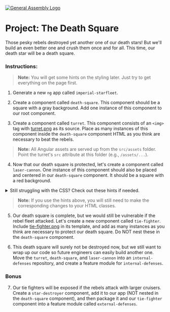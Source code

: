 [![General Assembly Logo](https://camo.githubusercontent.com/1a91b05b8f4d44b5bbfb83abac2b0996d8e26c92/687474703a2f2f692e696d6775722e636f6d2f6b6538555354712e706e67)](https://generalassemb.ly/education/web-development-immersive)

# Project: The Death Square

Those pesky rebels destroyed yet another one of our death stars! But we'll build an even better one and crush them once and for all. This time, our death star will be a death square.

### Instructions:

>**Note:** You will get some hints on the styling later.  Just try to get everything on the page first.

1) Generate a new `ng` app called `imperial-starfleet`.

2) Create a component called `death-square`. This component should be a square with a gray background. Add one instance of this component to our root component.

3) Create a component called `turret`. This component consists of an `<img>` tag with [turret.png](images/turret.png) as its source. Place as many instances of this component inside the `death-square` component HTML as you think are necessary to beat the rebels.

>**Note:** All Angular assets are served up from the `src/assets` folder. Point the turret's `src` attribute at this folder (e.g., `/assets/...`).

4) Now that our death square is protected, let's create a component called `laser-cannon`. One instance of this component should also be placed and centered in our `death-square` component. It should be a square with a red background. 

<details>
	<summary>Still struggling with the CSS? Check out these hints if needed.</summary>
	
	`death-square.component.css`

	.container {
	  background-color: grey;
	  width: 1100px;
	  height: 1100px;
	  position: relative;
	}

	.laser-cannon {
	  position: absolute;
	  left: 50%;
	  top: 50%;
	  width: 50px;
	  height: 50px;
	  margin-left: -25px;
	  margin-top: -25px;
	}

	`laser-cannon.component.css`

	.container {
	  background-color: red;
	  width: 100%;
	  height: 100%;
	}

	`turret.component.css`

	.left {
	  left: 0px;
	  top: 50%;
	}

	.right {
	  right: 0px;
	  top: 50%;
	}

	.turret {
	  position: relative;
	}

</details>

>**Note:** If you use the hints above, you will still need to make the corresponding changes to your HTML classes.

5) Our death square is complete, but we would still be vulnerable if the rebel fleet attacked. Let's create a new component called `tie-fighter`. Include [tie-fighter.png](images/tie-fighter.png) in its template, and add as many instances as you think are necessary to protect our death square. Do NOT nest these in the `death-square` component.

6) This death square will surely not be destroyed now, but we still want to wrap up our code so future engineers can easily build another one. Move the `turret`, `death-square`, and `laser-cannon` into an `internal-defenses` repository, and create a feature module for `internal-defenses`.

### Bonus

7) Our tie fighters will be exposed if the rebels attack with larger cruisers. Create a `star-destroyer` component, add it to our app (NOT nested in the `death-square` component), and then package it and our `tie-fighter` component into a feature module called `external-defenses`.

